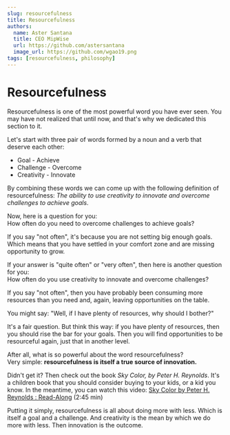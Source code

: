 ```yaml
---
slug: resourcefulness
title: Resourcefulness
authors:
  name: Aster Santana
  title: CEO MipWise
  url: https://github.com/astersantana
  image_url: https://github.com/wgao19.png
tags: [resourcefulness, philosophy]
---
```


# Resourcefulness

Resourcefulness is one of the most powerful word you
have ever seen. You may have not realized that until
now, and that's why we dedicated this section to it.

<!--truncate-->

Let's start with three pair of words formed by a noun 
and a verb that deserve each other:
* Goal - Achieve
* Challenge - Overcome
* Creativity - Innovate

By combining these words we can come up with the following
definition of resourcefulness:
*The ability to use creativity to innovate and overcome
challenges to achieve goals*.

Now, here is a question for you:  
How often do you need to overcome challenges to achieve goals?

If you say "not often", it's because you are not setting 
big enough goals. Which means that you have settled in your 
comfort zone and are missing opportunity to grow.

If your answer is "quite often" or "very often", then
here is another question for you:  
How often do you use creativity to innovate and overcome
challenges?

If you say "not often", then you have probably been 
consuming more resources than you need and, again, leaving
opportunities on the table.

You might say: "Well, if I have plenty of resources, why
should I bother?"

It's a fair question. But think this way: if you have plenty
of resources, then you should rise the bar for your goals.
Then you will find opportunities to be resourceful again,
just that in another level.

After all, what is so powerful about the word resourcefulness?  
Very simple: **resourcefulness is itself a true source of innovation.**

Didn't get it? Then check out the book *Sky Color, by Peter H. Reynolds*.
It's a children book that you should consider buying to your
kids, or a kid you know. In the meantime, you can watch this video:
[Sky Color by Peter H. Reynolds : Read-Along][sky-colors] (2:45 min)

[sky-colors]: https://www.youtube.com/watch?v=2KfiyIk6Q-k

Putting it simply, resourcefulness is all about doing more
with less. Which is itself a goal and a challenge.
And creativity is the mean by which we do more with less.
Then innovation is the outcome.
